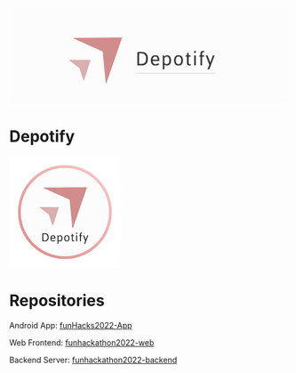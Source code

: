 <div align="center">
  <img alt="AppLogo" src="image/Logo.svg" width="600">
</div>

# Depotify

<img alt="AppIcon" src="image/Icon.svg" width="200">

# Repositories

Android App: [funHacks2022-App](https://github.com/fung-hackathon/funHacks2022-App)

Web Frontend: [funhackathon2022-web](https://github.com/fung-hackathon/funhackathon2022-web)

Backend Server: [funhackathon2022-backend](https://github.com/fung-hackathon/funhackathon2022-backend)
